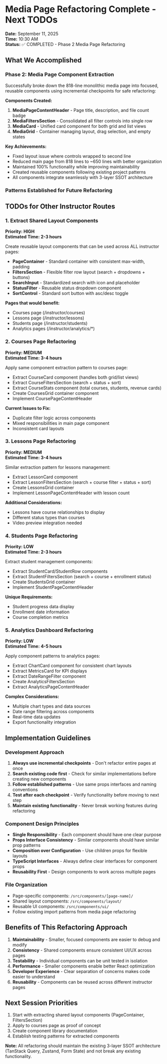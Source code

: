 # Media Page Refactoring Complete - Next TODOs

**Date:** September 11, 2025  
**Time:** 10:30 AM  
**Status:** ✅ COMPLETED - Phase 2 Media Page Refactoring  

## What We Accomplished

### Phase 2: Media Page Component Extraction
Successfully broke down the 818-line monolithic media page into focused, reusable components using incremental checkpoints for safe refactoring:

**Components Created:**
1. **MediaPageContentHeader** - Page title, description, and file count badge
2. **MediaFiltersSection** - Consolidated all filter controls into single row
3. **MediaCard** - Unified card component for both grid and list views
4. **MediaGrid** - Container managing layout, drag selection, and empty states

**Key Achievements:**
- Fixed layout issue where controls wrapped to second line
- Reduced main page from 818 lines to ~650 lines with better organization
- Maintained 100% functionality while improving maintainability
- Created reusable components following existing project patterns
- All components integrate seamlessly with 3-layer SSOT architecture

### Patterns Established for Future Refactoring

## TODOs for Other Instructor Routes

### 1. Extract Shared Layout Components
**Priority: HIGH**  
**Estimated Time: 2-3 hours**

Create reusable layout components that can be used across ALL instructor pages:

- **PageContainer** - Standard container with consistent max-width, padding
- **FiltersSection** - Flexible filter row layout (search + dropdowns + buttons)
- **SearchInput** - Standardized search with icon and placeholder
- **StatusFilter** - Reusable status dropdown component
- **SortControl** - Standard sort button with asc/desc toggle

**Pages that would benefit:**
- Courses page (/instructor/courses)
- Lessons page (/instructor/lessons) 
- Students page (/instructor/students)
- Analytics pages (/instructor/analytics/*)

### 2. Courses Page Refactoring
**Priority: MEDIUM**  
**Estimated Time: 3-4 hours**

Apply same component extraction pattern to courses page:

- Extract CourseCard component (handles both grid/list views)
- Extract CourseFiltersSection (search + status + sort)
- Extract CourseStats component (total courses, students, revenue cards)
- Create CoursesGrid container component
- Implement CoursePageContentHeader

**Current Issues to Fix:**
- Duplicate filter logic across components
- Mixed responsibilities in main page component
- Inconsistent card layouts

### 3. Lessons Page Refactoring  
**Priority: MEDIUM**  
**Estimated Time: 3-4 hours**

Similar extraction pattern for lessons management:

- Extract LessonCard component
- Extract LessonFiltersSection (search + course filter + status + sort)
- Create LessonsGrid container
- Implement LessonPageContentHeader with lesson count

**Additional Considerations:**
- Lessons have course relationships to display
- Different status types than courses
- Video preview integration needed

### 4. Students Page Refactoring
**Priority: LOW**  
**Estimated Time: 2-3 hours**

Extract student management components:

- Extract StudentCard/StudentRow components
- Extract StudentFiltersSection (search + course + enrollment status)
- Create StudentsGrid container
- Implement StudentPageContentHeader

**Unique Requirements:**
- Student progress data display
- Enrollment date information
- Course completion metrics

### 5. Analytics Dashboard Refactoring
**Priority: LOW**  
**Estimated Time: 4-5 hours**

Apply component patterns to analytics pages:

- Extract ChartCard component for consistent chart layouts
- Extract MetricsCard for KPI displays
- Extract DateRangeFilter component
- Create AnalyticsFiltersSection
- Extract AnalyticsPageContentHeader

**Complex Considerations:**
- Multiple chart types and data sources
- Date range filtering across components
- Real-time data updates
- Export functionality integration

## Implementation Guidelines

### Development Approach
1. **Always use incremental checkpoints** - Don't refactor entire pages at once
2. **Search existing code first** - Check for similar implementations before creating new components
3. **Follow established patterns** - Use same props interfaces and naming conventions
4. **Test after each checkpoint** - Verify functionality before moving to next step
5. **Maintain existing functionality** - Never break working features during refactoring

### Component Design Principles
- **Single Responsibility** - Each component should have one clear purpose
- **Props Interface Consistency** - Similar components should have similar prop patterns  
- **Composition over Configuration** - Use children props for flexible layouts
- **TypeScript Interfaces** - Always define clear interfaces for component props
- **Reusability First** - Design components to work across multiple pages

### File Organization
- Page-specific components: `/src/components/[page-name]/`
- Shared layout components: `/src/components/layout/`
- Reusable UI components: `/src/components/ui/`
- Follow existing import patterns from media page refactoring

## Benefits of This Refactoring Approach

1. **Maintainability** - Smaller, focused components are easier to debug and modify
2. **Consistency** - Shared components ensure consistent UI/UX across pages
3. **Testability** - Individual components can be unit tested in isolation  
4. **Performance** - Smaller components enable better React optimization
5. **Developer Experience** - Clear separation of concerns makes code easier to understand
6. **Reusability** - Components can be reused across different instructor pages

## Next Session Priorities

1. Start with extracting shared layout components (PageContainer, FiltersSection)
2. Apply to courses page as proof of concept
3. Create component library documentation
4. Establish testing patterns for extracted components

**Note:** All refactoring should maintain the existing 3-layer SSOT architecture (TanStack Query, Zustand, Form State) and not break any existing functionality.